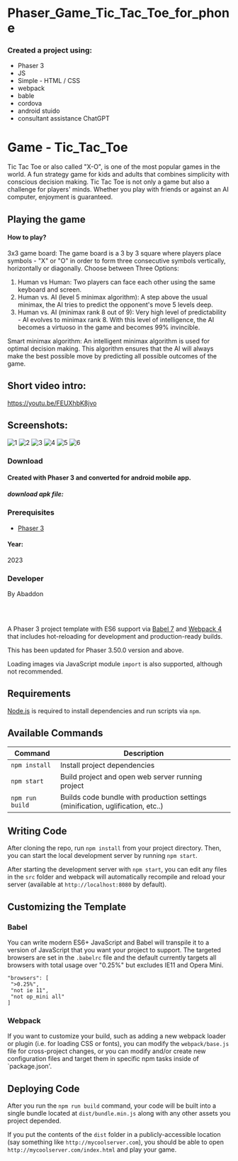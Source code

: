 # Phaser_Game_Tic_Tac_Toe_for_phone

### Created a project using:
+ Phaser 3
+ JS
+ Simple - HTML / CSS
+ webpack
+ bable
+ cordova
+ android stuido
+ consultant assistance ChatGPT

# Game - Tic_Tac_Toe
Tic Tac Toe or also called "X-O", is one of the most popular games in the world. A fun strategy game for kids and adults that combines simplicity with conscious decision making.
Tic Tac Toe is not only a game but also a challenge for players' minds. Whether you play with friends or against an AI computer, enjoyment is guaranteed.


## Playing the game
#### How to play? </br>
3x3 game board:
The game board is a 3 by 3 square where players place symbols - "X" or "O" in order to form three consecutive symbols vertically, horizontally or diagonally.
Choose between Three Options:
1. Human vs Human: Two players can face each other using the same keyboard and screen.
2. Human vs. AI (level 5 minimax algorithm): A step above the usual minimax, the AI tries to predict the opponent's move 5 levels deep.
3. Human vs. AI (minimax rank 8 out of 9): Very high level of predictability - AI evolves to minimax rank 8. With this level of intelligence, the AI becomes a virtuoso in the game and becomes 99% invincible.

Smart minimax algorithm:
An intelligent minimax algorithm is used for optimal decision making. This algorithm ensures that the AI will always make the best possible move by predicting all possible outcomes of the game.

## Short video intro:
https://youtu.be/FEUXhbK8jvo

## Screenshots:
![1](https://github.com/byAbaddon/Phaser_Game_Tic_Tac_Toe/assets/51271834/060dc5c9-032a-4238-a035-51ae0090ee1f)
![2](https://github.com/byAbaddon/Phaser_Game_Tic_Tac_Toe/assets/51271834/f5165fc3-848f-4477-8524-56df1d49d036)
![3](https://github.com/byAbaddon/Phaser_Game_Tic_Tac_Toe/assets/51271834/e9b66b83-fca6-49c8-897a-8fc34c192529)
![4](https://github.com/byAbaddon/Phaser_Game_Tic_Tac_Toe/assets/51271834/bad8bbba-a09d-44cd-aec3-e45b51ebb3ac)
![5](https://github.com/byAbaddon/Phaser_Game_Tic_Tac_Toe/assets/51271834/6498e889-3017-4a2f-a60a-26befeb96e6d)
![6](https://github.com/byAbaddon/Phaser_Game_Tic_Tac_Toe/assets/51271834/89e61bb6-dc8f-4234-af25-df40ec6b43d3)




### Download
#### Created with Phaser 3 and converted for android mobile app.
##### download apk file:



### Prerequisites
- [Phaser 3](https://phaser.io)
#### Year:
2023

### Developer
By Abaddon

<br>
<br>

A Phaser 3 project template with ES6 support via [Babel 7](https://babeljs.io/) and [Webpack 4](https://webpack.js.org/) that includes hot-reloading for development and production-ready builds.

This has been updated for Phaser 3.50.0 version and above.

Loading images via JavaScript module `import` is also supported, although not recommended.

## Requirements

[Node.js](https://nodejs.org) is required to install dependencies and run scripts via `npm`.

## Available Commands

| Command | Description |
|---------|-------------|
| `npm install` | Install project dependencies |
| `npm start` | Build project and open web server running project |
| `npm run build` | Builds code bundle with production settings (minification, uglification, etc..) |

## Writing Code

After cloning the repo, run `npm install` from your project directory. Then, you can start the local development server by running `npm start`.

After starting the development server with `npm start`, you can edit any files in the `src` folder and webpack will automatically recompile and reload your server (available at `http://localhost:8080` by default).

## Customizing the Template

### Babel

You can write modern ES6+ JavaScript and Babel will transpile it to a version of JavaScript that you want your project to support. The targeted browsers are set in the `.babelrc` file and the default currently targets all browsers with total usage over "0.25%" but excludes IE11 and Opera Mini.

 ```
"browsers": [
  ">0.25%",
  "not ie 11",
  "not op_mini all"
]
 ```

### Webpack

If you want to customize your build, such as adding a new webpack loader or plugin (i.e. for loading CSS or fonts), you can modify the `webpack/base.js` file for cross-project changes, or you can modify and/or create new configuration files and target them in specific npm tasks inside of `package.json'.

## Deploying Code

After you run the `npm run build` command, your code will be built into a single bundle located at `dist/bundle.min.js` along with any other assets you project depended. 

If you put the contents of the `dist` folder in a publicly-accessible location (say something like `http://mycoolserver.com`), you should be able to open `http://mycoolserver.com/index.html` and play your game.
